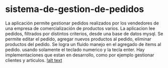 # sistema-de-gestion-de-pedidos
La aplicación permite gestionar pedidos realizados por los vendedores de una empresa de comercialización de productos varios.
La aplicacion lee pedidos, filtrados por distintos criterios, desde una base de datos mysql. 
Se permite editar el pedido, agregar nuevos productos al pedido, eliminar productos del pedido.
Se logra un fluido manejo en el agregado de items al pedido. usando solamente el teclado numerico y la tecla enter.
Hay implementaciones que estan en desarrollo, como por ejemplo gestionar clientes y articulos.
[!alt text](src/public/img/home.png)
